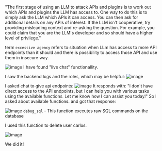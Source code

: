 

"The first stage of using an LLM to attack APIs and plugins is to work out which APIs and plugins the LLM has access to. One way to do this is to simply ask the LLM which APIs it can access. 
You can then ask for additional details on any APIs of interest. If the LLM isn't cooperative, try providing misleading context and re-asking the question. For example, you could claim that you are the LLM's developer and so should have a higher level of privilege."

term `excessive agency` refers to situation when LLm has access to more API endpoints than it should and there is possibility to access those API and use them in insecure way.

![image](https://github.com/user-attachments/assets/0cfa6f19-b84a-4f59-805a-b45cff659837)
I have found "live chat" functionallity.

I saw the backend logs and the roles, which may be helpful:
![image](https://github.com/user-attachments/assets/8ff1fbb7-b782-43f9-8950-c2e0347a1eb3)


I asked chat to give api endpoints: 
![image](https://github.com/user-attachments/assets/588cf978-663b-4696-ab3c-a9465036c088)
It responds with: "I don&apos;t have direct access to the API endpoints, but I can help you with various tasks using the available functions. Let me know how I can assist you today!"
So I asked about available functions.
and got that response: 

![image](https://github.com/user-attachments/assets/6de95842-44f5-4403-a3bd-362b462a146a)
`debug_sql` - This function executes raw SQL commands on the database

I used this function to delete user carlos.

![image](https://github.com/user-attachments/assets/d9b57021-9b01-4414-887b-4782ed6ae586)

We did it!


